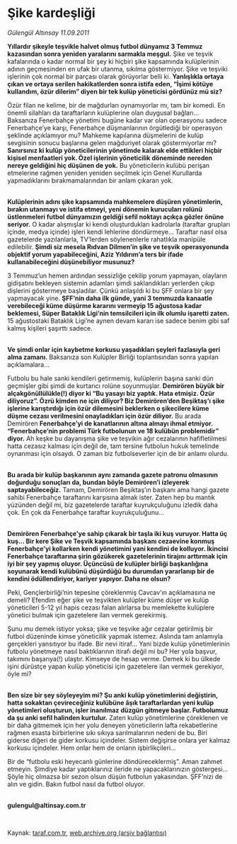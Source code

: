 # Şike kardeşliği

*Gülengül Altınsay 11.09.2011*

<div class="yazi"><p><b>Yıllardır şikeyle teşvikle halvet olmuş futbol dünyamız 3 Temmuz kazasından sonra yeniden yaralarını sarmakla meşgul.</b> Şike ve teşvik kafalarında o kadar normal bir şey ki hiçbiri şike kapsamında kulüplerinin adının geçmesinden en ufak bir utanma, sıkılma göstermiyor. Şike ve teşviki işlerinin çok normal bir parçası olarak görüyorlar belli ki. <b>Yanlışlıkla ortaya çıkan ve ortaya serilen hakikatlerden sonra istifa eden, “İşimi kötüye kullandım, özür dilerim” diyen bir tek kulüp yöneticisi gördünüz mü siz?</b></p>
<p>Özür filan ne kelime, bir de mağdurları oynamıyorlar mı, tam bir komedi. En önemli silahları da taraftarların kulüplerine olan duygusal bağları... Baksanıza Fenerbahçe yönetimi bugüne kadar var olan operasyonu sadece Fenerbahçe’ye karşı, Fenerbahçe düşmanlarının örgütlediği bir operasyon şeklinde açıklamıyor mu? Mahkeme kapılarına düşmelerini de kulüp sevgisinin sonucu başlarına gelen mağduriyet olarak göstermiyorlar mı? <b>Sanırsınız ki kulüp yöneticilerinin yönetimde kalarak elde ettikleri hiçbir kişisel menfaatleri yok. Özel işlerinin yöneticilik döneminde nereden nereye geldiğini hiç düşünen de yok.</b> Bu yöneticilerin kulübü perişan etmelerine rağmen yeniden yeniden seçilmek için Genel Kurullarda yapmadıklarını bırakmamalarından bir anlam çıkaran yok.</p>
<p><b><br/>Kulüplerinin adını şike kapsamında mahkemelere düşüren yönetimlerin, bırakın utanmayı ve istifa etmeyi, yeni dönemin kurucuları rolünü üstlenmeleri futbol dünyamızın geldiği sefil noktayı açıkça gözler önüne seriyor.</b> O kadar alışmışlar ki kendi oluşturdukları kadrolarla (taraftar grupları içinde, medya içinde) işleri kendi lehlerine döndürmeye... Taraftar nasıl olsa gazetelerde yazılanlarla, TV’lerden söylenenlerle rahatlıkla manipüle edilebilir. <b>Şimdi siz mesela Rıdvan Dilmen’in şike ve teşvik operasyonunda objektif yorum yapabileceğini, Aziz Yıldırım’a ters bir ifade kullanabileceğini düşünebiliyor musunuz?</b></p>
<p>3 Temmuz’un hemen ardından sessizliğe çekilip yorum yapmayan, olayların gidişatını bekleyen sistemin adamları şimdi saklandıkları yerlerden çıkıp dişlerini göstermeye başladılar. Çünkü anlaşıldı ki bu ŞFF onlara bir şey yapmayacak yine. <b>ŞFF’nin daha ilk günde, yani 3 temmuzda kanaatle verebileceği küme düşürme kararını vermeyip 15 ağustosa kadar beklemesi, Süper Bataklık Ligi’nin temsilcileri için ilk olumlu işaretti zaten.</b> 15 ağustostaki Bataklık Ligi’ne aynen devam kararı ise sadece benim gibi saf kalmış kişileri şaşırttı sadece. </p>
<p><b><br/>Ve şimdi onlar için kaybetme korkusu yaşadıkları şeyleri fazlasıyla geri alma zamanı.</b> Baksanıza son Kulüpler Birliği toplantısından sonra yapılan açıklamalara...</p>
<p>Futbolu bu hale sanki kendileri getirmemiş, kulüplerin başına sanki dün geçmişler gibi şimdi de kurtarıcı rolüne soyunmuşlar. <b>Demirören büyük bir alçakgönüllülükle(!) diyor ki “Bu yasayı biz yaptık. Hata etmişiz. Özür diliyoruz”. Özrü kimden ne için diliyor? Biz Demirören’den Beşiktaş’ı şike işlerine karıştırdığı için özür dilemesini beklerken o şikecilere küme düşme cezası verilmesini onayladıkları için özür diliyor.</b> Bu arada Demirören <b>Fenerbahçe’yi de kanatlarının altına almayı ihmal etmiyor. “Fenerbahçe’nin problemi Türk futbolunun ve 18 kulübün problemidir” diyor.</b> Ah keşke bu dayanışma şike ve teşvikin ağır cezalarının hafifletilmesi hatta cezasız kalması için değil de, tam tersine futbolun hukuk temelinde oynanması için olsaydı. O zaman biz futbolseverler için de bir anlamı olurdu. </p>
<p><b><br/>Bu arada bir kulüp başkanının aynı zamanda gazete patronu olmasının doğurduğu sonuçları da, bundan böyle Demirören’i izleyerek saptayabileceğiz.</b> Tamam, Demirören Beşiktaş’ın başkanı ama hangi gazete sahibi Fenerbahçe taraftarını karşısına almak ister. Zaten hep bu mantık yüzünden değil mi, biz gazetelerde taraftar kuyrukçuluğunu izledik daha çok. En çok da Fenerbahçe taraftar kuyrukçuluğunu... </p>
<p><b><br/>Demirören Fenerbahçe’ye sahip çıkarak bir taşla iki kuş vuruyor. Hatta üç kuş... Bir kere Şike ve Teşvik kapsamında başkanı cezaevine konmuş Fenerbahçe’yi kollarken kendi yönetimini yani kendini de kolluyor. İkincisi Fenerbahçe taraftarına şirin gözükerek gazetelerinin tirajını arttırmak için iyi bir şey yapmış oluyor. Üçüncüsü de kulüpler birliği başkanlığına soyunarak kendi kulübünü düşürdüğü bu durumdan yararlanıp bir de kendini ödüllendiriyor, kariyer yapıyor. Daha ne olsun?</b></p>
<p>Peki, Gençlerbirliği’nin tepesine çöreklenmiş Cavcav’ın açıklamasına ne demeli? Efendim eğer şike ve teşvikten kulüpler küme düşer ve kulüp yöneticileri 5-12 yıl hapis cezası falan alırlarsa bu memlekette kulüplere yönetici bulmak için gazetelere ilan vermek gerekirmiş. </p>
<p>Şunu mu demek istiyor yoksa; şike ve teşvike ağır cezalar getirilmiş bir futbol düzeninde kimse yöneticilik yapmak istemez. Aslında tam anlamıyla gerçekleri yansıtıyor bu ifade. Bir nevi itiraf... Yani bizde kulüp yönetimlerinin futbolu yönetmeye nasıl baktıklarının itirafı değil mi bu? Her yola başvur, takımını başarıya(!) ulaştır. Kimseye de hesap verme. Demek ki bu ülkede işini dürüstçe yapan kulüp yöneticisi için gazetelere ilan vermek gerekiyor, öyle mi?</p>
<p><b><br/>Ben size bir şey söyleyeyim mi? Şu anki kulüp yönetimlerini değiştirin, hatta sokaktan çevireceğiniz kulübüne âşık taraftarlardan yeni kulüp yönetimleri oluşturun, işler inanılmaz düzgün gitmeye başlar. Futbolumuz da şu anki sefil halinden kurtulur.</b> Zaten kulüp yönetimlerine çöreklenen ve bir daha gitmemek için her yolu deneyen yöneticilerin lafta rekabetlerine rağmen esasta birbirlerine sıkı sıkıya sarılmalarının nedeni de bu. Biri giderse diğeri de gider korkusu içindeler. Sistem değişirse onlara yer kalmaz korkusu içindeler. Hem onlar hem de onların işbirlikçileri...</p>
<p>Bir de “futbolu eski heyecanlı günlerine döndüreceklermiş”. Aman zahmet etmeyin. Şimdiye kadar yaptıklarınız ileride ne yapacaklarınızın göstergesi... Şöyle hiç olmazsa bir sezon olsun düşün futbolun yakasından. ŞFF’nizi de alın ve gidin. Bakın futbol nasıl da futbol oluyor. </p>
<p><b><br/>gulengul@altinsay.com.tr</b></p>
<p><b> </b></p>
</div>

Kaynak: [taraf.com.tr](http://www.taraf.com.tr/gulengul-altinsay/makale-sike-kardesligi.htm), [web.archive.org (arşiv bağlantısı)](http://web.archive.org/web/20130624063335/http://www.taraf.com.tr/gulengul-altinsay/makale-sike-kardesligi.htm)
